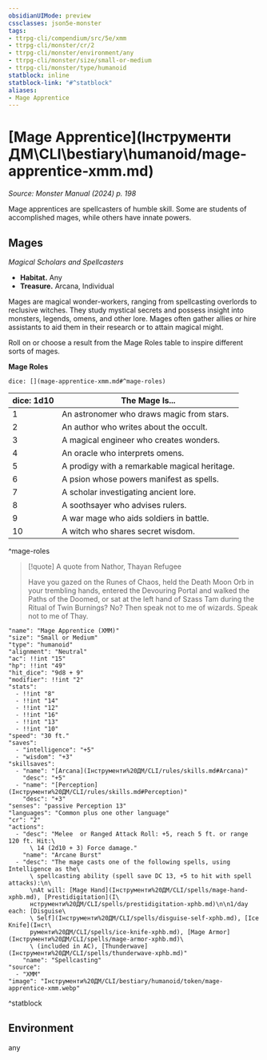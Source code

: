 ```yaml
---
obsidianUIMode: preview
cssclasses: json5e-monster
tags:
- ttrpg-cli/compendium/src/5e/xmm
- ttrpg-cli/monster/cr/2
- ttrpg-cli/monster/environment/any
- ttrpg-cli/monster/size/small-or-medium
- ttrpg-cli/monster/type/humanoid
statblock: inline
statblock-link: "#^statblock"
aliases:
- Mage Apprentice
---
```

# [Mage Apprentice](Інструменти ДМ\CLI\bestiary\humanoid/mage-apprentice-xmm.md)
*Source: Monster Manual (2024) p. 198*  

Mage apprentices are spellcasters of humble skill. Some are students of accomplished mages, while others have innate powers.

## Mages

*Magical Scholars and Spellcasters*

- **Habitat.** Any  
- **Treasure.** Arcana, Individual  

Mages are magical wonder-workers, ranging from spellcasting overlords to reclusive witches. They study mystical secrets and possess insight into monsters, legends, omens, and other lore. Mages often gather allies or hire assistants to aid them in their research or to attain magical might.

Roll on or choose a result from the Mage Roles table to inspire different sorts of mages.

**Mage Roles**

`dice: [](mage-apprentice-xmm.md#^mage-roles)`

| dice: 1d10 | The Mage Is... |
|------------|----------------|
| 1 | An astronomer who draws magic from stars. |
| 2 | An author who writes about the occult. |
| 3 | A magical engineer who creates wonders. |
| 4 | An oracle who interprets omens. |
| 5 | A prodigy with a remarkable magical heritage. |
| 6 | A psion whose powers manifest as spells. |
| 7 | A scholar investigating ancient lore. |
| 8 | A soothsayer who advises rulers. |
| 9 | A war mage who aids soldiers in battle. |
| 10 | A witch who shares secret wisdom. |
^mage-roles

> [!quote] A quote from Nathor, Thayan Refugee  
> 
> Have you gazed on the Runes of Chaos, held the Death Moon Orb in your trembling hands, entered the Devouring Portal and walked the Paths of the Doomed, or sat at the left hand of Szass Tam during the Ritual of Twin Burnings? No? Then speak not to me of wizards. Speak not to me of Thay.


```statblock
"name": "Mage Apprentice (XMM)"
"size": "Small or Medium"
"type": "humanoid"
"alignment": "Neutral"
"ac": !!int "15"
"hp": !!int "49"
"hit_dice": "9d8 + 9"
"modifier": !!int "2"
"stats":
  - !!int "8"
  - !!int "14"
  - !!int "12"
  - !!int "16"
  - !!int "13"
  - !!int "10"
"speed": "30 ft."
"saves":
  - "intelligence": "+5"
  - "wisdom": "+3"
"skillsaves":
  - "name": "[Arcana](Інструменти%20ДМ/CLI/rules/skills.md#Arcana)"
    "desc": "+5"
  - "name": "[Perception](Інструменти%20ДМ/CLI/rules/skills.md#Perception)"
    "desc": "+3"
"senses": "passive Perception 13"
"languages": "Common plus one other language"
"cr": "2"
"actions":
  - "desc": "Melee  or Ranged Attack Roll: +5, reach 5 ft. or range 120 ft. Hit:\
      \ 14 (2d10 + 3) Force damage."
    "name": "Arcane Burst"
  - "desc": "The mage casts one of the following spells, using Intelligence as the\
      \ spellcasting ability (spell save DC 13, +5 to hit with spell attacks):\n\
      \nAt will: [Mage Hand](Інструменти%20ДМ/CLI/spells/mage-hand-xphb.md), [Prestidigitation](І\
      нструменти%20ДМ/CLI/spells/prestidigitation-xphb.md)\n\n1/day each: [Disguise\
      \ Self](Інструменти%20ДМ/CLI/spells/disguise-self-xphb.md), [Ice Knife](Інст\
      рументи%20ДМ/CLI/spells/ice-knife-xphb.md), [Mage Armor](Інструменти%20ДМ/CLI/spells/mage-armor-xphb.md)\
      \ (included in AC), [Thunderwave](Інструменти%20ДМ/CLI/spells/thunderwave-xphb.md)"
    "name": "Spellcasting"
"source":
  - "XMM"
"image": "Інструменти%20ДМ/CLI/bestiary/humanoid/token/mage-apprentice-xmm.webp"
```
^statblock

## Environment

any